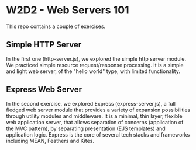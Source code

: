# W2D2 - Web Servers 101
This repo contains a couple of exercises. 

## Simple HTTP Server 
In the first one (http-server.js), we explored the simple http server module. We practiced simple resource request/response processing. It is a simple and light web server, of the "hello world" type, with limited functionality.

## Express Web Server
In the second exercise, we explored Express (express-server.js), a full fledged web server module that provides a variety of expansion possibilities through utility modules and middleware. It is a minimal, thin layer, flexible web application server, that allows separation of concerns (application of the MVC pattern), by separating presentation (EJS templates) and application logic. Express is the core of several tech stacks and frameworks including MEAN, Feathers and Kites.